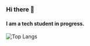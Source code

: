 ### Hi there 👋
#### I am a tech student in progress.

![Top Langs](https://github-readme-stats.vercel.app/api/top-langs/?username=adriel1ft&theme=merko&layout=compact)
